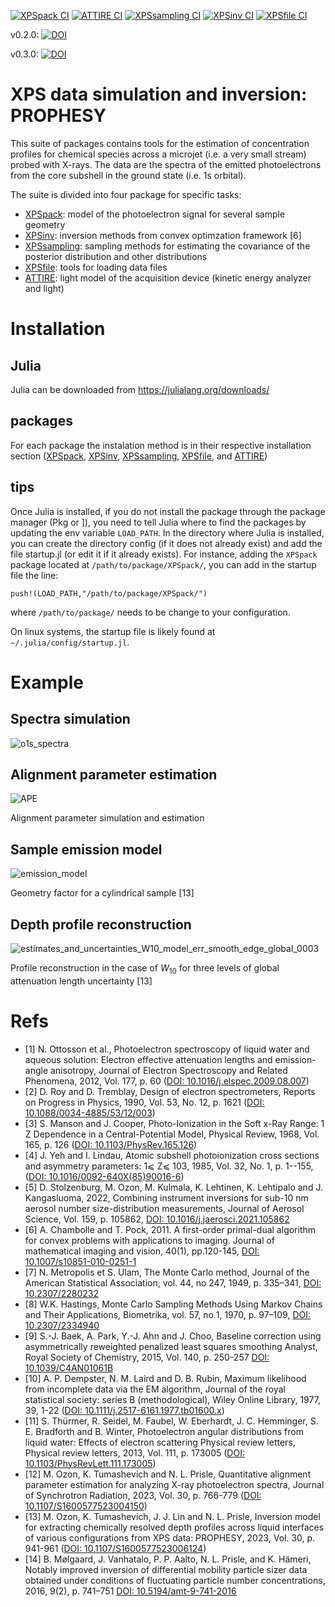 <!--[![XPSpack CI](https://github.com/Center-for-Atmospheric-Research-ATMOS/XPS-depth-inv/actions/workflows/CI_XPSpack.yml/badge.svg)](https://github.com/Center-for-Atmospheric-Research-ATMOS/XPS-depth-inv/actions/workflows/CI_XPSpack.yml)-->
<!--[![XPSpack CI](https://github.com/Center-for-Atmospheric-Research-ATMOS/XPS-depth-inv/actions/workflows/CI_XPSpack.yml/badge.svg?branch=beta)](https://github.com/Center-for-Atmospheric-Research-ATMOS/XPS-depth-inv/actions/workflows/CI_XPSpack.yml)-->

[![XPSpack CI](https://github.com/Center-for-Atmospheric-Research-ATMOS/XPS-depth-inv/actions/workflows/CI_XPSpack.yml/badge.svg)](https://github.com/Center-for-Atmospheric-Research-ATMOS/XPS-depth-inv/actions/workflows/CI_XPSpack.yml)
[![ATTIRE CI](https://github.com/Center-for-Atmospheric-Research-ATMOS/XPS-depth-inv/actions/workflows/CI_ATTIRE.yml/badge.svg)](https://github.com/Center-for-Atmospheric-Research-ATMOS/XPS-depth-inv/actions/workflows/CI_ATTIRE.yml)
[![XPSsampling CI](https://github.com/Center-for-Atmospheric-Research-ATMOS/XPS-depth-inv/actions/workflows/CI_XPSsampling.yml/badge.svg)](https://github.com/Center-for-Atmospheric-Research-ATMOS/XPS-depth-inv/actions/workflows/CI_XPSsampling.yml)
[![XPSinv CI](https://github.com/Center-for-Atmospheric-Research-ATMOS/XPS-depth-inv/actions/workflows/CI_XPSinv.yml/badge.svg)](https://github.com/Center-for-Atmospheric-Research-ATMOS/XPS-depth-inv/actions/workflows/CI_XPSinv.yml)
[![XPSfile CI](https://github.com/Center-for-Atmospheric-Research-ATMOS/XPS-depth-inv/actions/workflows/CI_XPSfile.yml/badge.svg)](https://github.com/Center-for-Atmospheric-Research-ATMOS/XPS-depth-inv/actions/workflows/CI_XPSfile.yml)



v0.2.0: [![DOI](https://zenodo.org/badge/DOI/10.5281/zenodo.8007333.svg)](https://doi.org/10.5281/zenodo.8007333)

v0.3.0: [![DOI](https://zenodo.org/badge/DOI/10.5281/zenodo.8207701.svg)](https://doi.org/10.5281/zenodo.8207701)



# XPS data simulation and inversion: PROPHESY
  
  This suite of packages contains tools for the estimation of concentration profiles for chemical species across a microjet (i.e. a very small stream) probed with X-rays. The data are the spectra of the emitted photoelectrons from the core subshell in the ground state (i.e. 1s orbital).

The suite is divided into four package for specific tasks:

- [XPSpack](packages/XPSpack/):         model of the photoelectron signal for several sample geometry 
- [XPSinv](packages/XPSinv/):           inversion methods from convex optimzation framework [6]
- [XPSsampling](packages/XPSsampling/): sampling methods for estimating the covariance of the posterior distribution and other distributions
- [XPSfile](packages/XPSfile/):         tools for loading data files
- [ATTIRE](packages/ATTIRE/):           light model of the acquisition device (kinetic energy analyzer and light)


# Installation

## Julia

Julia can be downloaded from <https://julialang.org/downloads/>

## packages

For each package the instalation method is in their respective installation section ([XPSpack](packages/XPSpack/README.md), [XPSinv](packages/XPSinv/README.md), [XPSsampling](packages/XPSsampling/README.md), [XPSfile](packages/XPSfile/README.md), and [ATTIRE](packages/ATTIRE/README.md))

## tips

Once Julia is installed, if you do not install the package through the package manager (Pkg or ]), you need to tell Julia where to find the packages by updating the env variable `LOAD_PATH`. In the directory where Julia is installed, you can create the directory config (if it does not already exist) and add the file startup.jl (or edit it if it already exists). For instance, adding the `XPSpack` package located at `/path/to/package/XPSpack/`, you can add in the startup file the line:

`push!(LOAD_PATH,"/path/to/package/XPSpack/")`

where `/path/to/package/` needs to be change to your configuration.

On linux systems, the startup file is likely found at `~/.julia/config/startup.jl`.


# Example

## Spectra simulation 

![o1s_spectra](https://github.com/Center-for-Atmospheric-Research-ATMOS/PROPHESY/assets/7929598/922d2029-bf4a-4e09-a0fe-ba0e49110183)







## Alignment parameter estimation
![APE](https://github.com/Center-for-Atmospheric-Research-ATMOS/PROPHESY/assets/7929598/b3ccbf74-ff9d-4b15-96e9-ed8901ac76eb)

Alignment parameter simulation and estimation








## Sample emission model
![emission_model](https://github.com/Center-for-Atmospheric-Research-ATMOS/PROPHESY/assets/7929598/3a0a99d6-b83f-43e1-9665-7f71aab72368)

Geometry factor for a cylindrical sample [13]







## Depth profile reconstruction
![estimates_and_uncertainties_W10_model_err_smooth_edge_global_0003](https://github.com/Center-for-Atmospheric-Research-ATMOS/PROPHESY/assets/7929598/62651064-44a8-4b96-9dce-f2e85dc8396e)

Profile reconstruction in the case of $W_{10}$ for three levels of global attenuation length uncertainty [13]


# Refs

- [1] N. Ottosson et al., Photoelectron spectroscopy of liquid water and aqueous solution: Electron effective attenuation lengths and emission-angle anisotropy, Journal of Electron Spectroscopy and Related Phenomena, 2012, Vol. 177, p. 60 ([DOI: 10.1016/j.elspec.2009.08.007](https://www.doi.org/10.1016/j.elspec.2009.08.007))
- [2] D. Roy and D. Tremblay, Design of electron spectrometers, Reports on Progress in Physics, 1990, Vol. 53, No. 12, p. 1621 ([DOI: 10.1088/0034-4885/53/12/003](https://www.doi.org/10.1088/0034-4885/53/12/003))
- [3] S. Manson and J. Cooper, Photo-Ionization in the Soft x-Ray Range: 1 Z Dependence in a Central-Potential Model, Physical Review, 1968, Vol. 165, p. 126 ([DOI: 10.1103/PhysRev.165.126](https://www.doi.org/10.1103/PhysRev.165.126))
- [4] J. Yeh and I. Lindau, Atomic subshell photoionization cross sections and asymmetry parameters: 1⩽ Z⩽ 103, 1985, Vol. 32, No. 1, p. 1--155, ([DOI: 10.1016/0092-640X(85)90016-6](https://www.doi.org/10.1016/0092-640X\(85\)90016-6))
- [5] D. Stolzenburg, M. Ozon, M.  Kulmala, K. Lehtinen, K. Lehtipalo and J. Kangasluoma, 2022, Combining instrument inversions for sub-10 nm aerosol number size-distribution measurements, Journal of Aerosol Science, Vol. 159, p. 105862, [DOI: 10.1016/j.jaerosci.2021.105862](https://www.doi.org/10.1016/j.jaerosci.2021.105862)
- [6] A. Chambolle and T. Pock, 2011. A first-order primal-dual algorithm for convex problems with applications to imaging. Journal of mathematical imaging and vision, 40(1), pp.120-145, [DOI: 10.1007/s10851-010-0251-1](https://www.doi.org/10.1007/s10851-010-0251-1)
- [7] N. Metropolis et S. Ulam, The Monte Carlo method,  Journal of the American Statistical Association, vol. 44, no 247, 1949, p. 335–341, [DOI: 10.2307/2280232](https://www.doi.org/10.2307/2280232)
- [8] W.K. Hastings, Monte Carlo Sampling Methods Using Markov Chains and Their Applications, Biometrika, vol. 57, no 1, 1970, p. 97–109, [DOI: 10.2307/2334940](https://www.doi.org/10.2307/2334940)
- [9] S.-J. Baek, A. Park, Y.-J. Ahn and J. Choo,  Baseline correction using asymmetrically reweighted penalized least squares smoothing Analyst, Royal Society of Chemistry, 2015, Vol. 140, p. 250-257 [DOI: 10.1039/C4AN01061B](https://www.doi.org/10.1039/C4AN01061B)
- [10] A. P. Dempster, N. M. Laird  and D. B. Rubin,  Maximum likelihood from incomplete data via the EM algorithm, Journal of the royal statistical society: series B (methodological), Wiley Online Library, 1977, 39, 1-22 ([DOI: 10.1111/j.2517-6161.1977.tb01600.x](https://www.doi.org/10.1111/j.2517-6161.1977.tb01600.x))
- [11] S. Thürmer, R. Seidel, M. Faubel, W. Eberhardt, J. C. Hemminger, S. E. Bradforth and B. Winter, Photoelectron angular distributions from liquid water: Effects of electron scattering Physical review letters, Physical review letters, 2013, Vol. 111, p. 173005 ([DOI: 10.1103/PhysRevLett.111.173005](https://www.doi.org/10.1103/PhysRevLett.111.173005))
- [12] M. Ozon, K. Tumashevich and N. L. Prisle, Quantitative alignment parameter estimation for analyzing X-ray photoelectron spectra, Journal of Synchrotron Radiation, 2023, Vol. 30, p. 766-779 ([DOI: 
10.1107/S1600577523004150](https://www.doi.org/10.1107/S1600577523004150))
- [13] M. Ozon, K. Tumashevich, J. J. Lin and N. L. Prisle,  Inversion model for extracting chemically resolved depth profiles across liquid interfaces of various configurations from XPS data: PROPHESY, 2023, Vol. 30, p. 941-961 ([DOI: 10.1107/S1600577523006124](https://www.doi.org/10.1107/S1600577523006124))
- [14] B. Mølgaard, J. Vanhatalo, P. P. Aalto, N. L. Prisle, and K. Hämeri, Notably improved inversion of differential mobility particle sizer data obtained under conditions of fluctuating particle number concentrations, 2016, 9(2), p. 741–751 [DOI: 10.5194/amt-9-741-2016](https://doi.org/10.5194/amt-9-741-2016)

